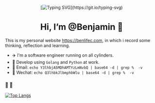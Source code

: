 <div align="center">

[![Typing SVG](https://readme-typing-svg.herokuapp.com?font=Handlee&center=true&vCenter=true&width=500&height=60&lines=Never+has+been+%2C+and+it+never+will+be.)](https://git.io/typing-svg)
# Hi, I’m @Benjamin 👋

</div>

This is my personal website https://benlifec.com, in which i record some thinking, reflection and learning.

- ✈️ I'm a software engineer running on all cylinders.
- 💼 Develop using `Golang` and `Python` at work.
- 📧 Email: `echo Y3lhbjA5MDhAMTYzLmNvbQ | base64 -d | grep %  -v`
- 💬 Wechat: `echo Q3lhbkJlbmphbWlu | base64 -d | grep %  -v`

  
###  🎈 🏃

[![Top Langs](https://github-readme-stats.vercel.app/api/top-langs/?username=lunarianss&hide=javascript,html,vue&layout=compact&langs_count=5)](https://github.com/Ryan-eng-del/github-readme-stats&hide=javascript,html,vue)
